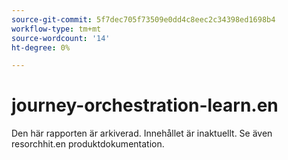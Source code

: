 ```yaml
---
source-git-commit: 5f7dec705f73509e0dd4c8eec2c34398ed1698b4
workflow-type: tm+mt
source-wordcount: '14'
ht-degree: 0%

---
```

# journey-orchestration-learn.en

Den här rapporten är arkiverad. Innehållet är inaktuellt. Se även resorchhit.en produktdokumentation.
